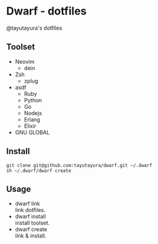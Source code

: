 # Dwarf - dotfiles

@tayutayura's dotfiles
## Toolset
- Neovim
  - dein
- Zsh
  - zplug
- asdf
  - Ruby
  - Python
  - Go
  - Nodejs
  - Erlang
  - Elixir
- GNU GLOBAL

## Install
```
git clone git@github.com:tayutayura/dwarf.git ~/.dwarf  
sh ~/.dwarf/dwarf create
```

## Usage
- dwarf link  
  link dotfiles.
- dwarf install  
  install toolset.
- dwarf create  
  link & install.
